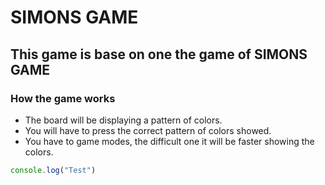 # SIMONS GAME
## This game is base on one the game of SIMONS GAME

### How the game works

* The board will be displaying a pattern of colors.
* You will have to press the correct pattern of colors showed.
* You have to game modes, the difficult one it will be faster showing the colors.

```javascript
console.log("Test")

```